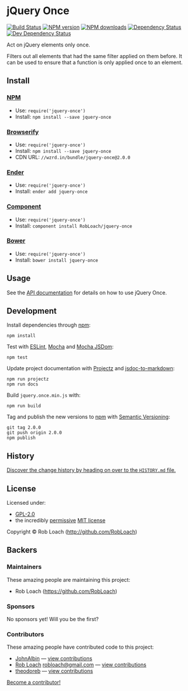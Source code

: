 
<!-- TITLE/ -->

# jQuery Once

<!-- /TITLE -->


<!-- BADGES/ -->

[![Build Status](https://img.shields.io/travis/RobLoach/jquery-once/master.svg)](http://travis-ci.org/RobLoach/jquery-once "Check this project's build status on TravisCI")
[![NPM version](https://img.shields.io/npm/v/jquery-once.svg)](https://npmjs.org/package/jquery-once "View this project on NPM")
[![NPM downloads](https://img.shields.io/npm/dm/jquery-once.svg)](https://npmjs.org/package/jquery-once "View this project on NPM")
[![Dependency Status](https://img.shields.io/david/RobLoach/jquery-once.svg)](https://david-dm.org/RobLoach/jquery-once)
[![Dev Dependency Status](https://img.shields.io/david/dev/RobLoach/jquery-once.svg)](https://david-dm.org/RobLoach/jquery-once#info=devDependencies)<br/>


<!-- /BADGES -->


<!-- DESCRIPTION/ -->

Act on jQuery elements only once.

<!-- /DESCRIPTION -->


Filters out all elements that had the same filter applied on them before. It can
be used to ensure that a function is only applied once to an element.


<!-- INSTALL/ -->

## Install

### [NPM](http://npmjs.org/)
- Use: `require('jquery-once')`
- Install: `npm install --save jquery-once`

### [Browserify](http://browserify.org/)
- Use: `require('jquery-once')`
- Install: `npm install --save jquery-once`
- CDN URL: `//wzrd.in/bundle/jquery-once@2.0.0`

### [Ender](http://ender.jit.su/)
- Use: `require('jquery-once')`
- Install: `ender add jquery-once`

### [Component](http://github.com/component/component)
- Use: `require('jquery-once')`
- Install: `component install RobLoach/jquery-once`

### [Bower](http://bower.io/)
- Use: `require('jquery-once')`
- Install: `bower install jquery-once`

<!-- /INSTALL -->


## Usage

See the [API documentation](API.md) for details on how to use jQuery Once.


## Development

Install dependencies through [npm](http://npmjs.org):

    npm install

Test with [ESLint](http://eslint.org), [Mocha](http://mochajs.org) and [Mocha
JSDom](https://github.com/rstacruz/mocha-jsdom):

    npm test

Update project documentation with [Projectz](https://github.com/bevry/projectz)
and [jsdoc-to-markdown](https://github.com/75lb/jsdoc-to-markdown):

    npm run projectz
    npm run docs

Build `jquery.once.min.js` with:

    npm run build

Tag and publish the new versions to [npm](http://npmjs.com) with [Semantic
Versioning](http://semver.org/):

    git tag 2.0.0
    git push origin 2.0.0
    npm publish


<!-- HISTORY/ -->

## History
[Discover the change history by heading on over to the `HISTORY.md` file.](https://github.com/RobLoach/jquery-once/blob/master/HISTORY.md#files)

<!-- /HISTORY -->


<!-- LICENSE/ -->

## License

Licensed under:

- [GPL-2.0](http://opensource.org/licenses/gpl-2.0.php)
- the incredibly [permissive](http://en.wikipedia.org/wiki/Permissive_free_software_licence) [MIT license](http://opensource.org/licenses/MIT)

Copyright &copy; Rob Loach (http://github.com/RobLoach)

<!-- /LICENSE -->


<!-- BACKERS/ -->

## Backers

### Maintainers

These amazing people are maintaining this project:

- Rob Loach (https://github.com/RobLoach)

### Sponsors

No sponsors yet! Will you be the first?



### Contributors

These amazing people have contributed code to this project:

- [JohnAlbin](https://github.com/JohnAlbin) — [view contributions](https://github.com/RobLoach/jquery-once/commits?author=JohnAlbin)
- [Rob Loach](https://github.com/RobLoach) <robloach@gmail.com> — [view contributions](https://github.com/RobLoach/jquery-once/commits?author=RobLoach)
- [theodoreb](https://github.com/theodoreb) — [view contributions](https://github.com/RobLoach/jquery-once/commits?author=theodoreb)

[Become a contributor!](https://github.com/RobLoach/jquery-once/blob/master/CONTRIBUTING.md#files)

<!-- /BACKERS -->


